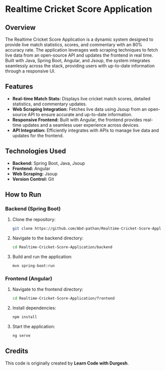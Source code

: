 # Realtime Cricket Score Application

## Overview
The Realtime Cricket Score Application is a dynamic system designed to provide live match statistics, scores, and commentary with an 80% accuracy rate. The application leverages web scraping techniques to fetch live data from an open-source API and updates the frontend in real time. Built with Java, Spring Boot, Angular, and Jsoup, the system integrates seamlessly across the stack, providing users with up-to-date information through a responsive UI.

## Features
- **Real-time Match Stats:** Displays live cricket match scores, detailed statistics, and commentary updates.
- **Web Scraping Integration:** Fetches live data using Jsoup from an open-source API to ensure accurate and up-to-date information.
- **Responsive Frontend:** Built with Angular, the frontend provides real-time updates and a seamless user experience across devices.
- **API Integration:** Efficiently integrates with APIs to manage live data and updates for the frontend.

## Technologies Used
- **Backend:** Spring Boot, Java, Jsoup
- **Frontend:** Angular
- **Web Scraping:** Jsoup
- **Version Control:** Git

## How to Run

### Backend (Spring Boot)
1. Clone the repository:
   ```bash
   git clone https://github.com/Abd-pathan/Realtime-Cricket-Score-Application.git
   ```
2. Navigate to the backend directory:
   ```bash
   cd Realtime-Cricket-Score-Application/backend
   ```
3. Build and run the application:
   ```bash
   mvn spring-boot:run
   ```

### Frontend (Angular)
1. Navigate to the frontend directory:
   ```bash
   cd Realtime-Cricket-Score-Application/frontend
   ```
2. Install dependencies:
   ```bash
   npm install
   ```
3. Start the application:
   ```bash
   ng serve
   ```

## Credits
This code is originally created by **Learn Code with Durgesh**.
